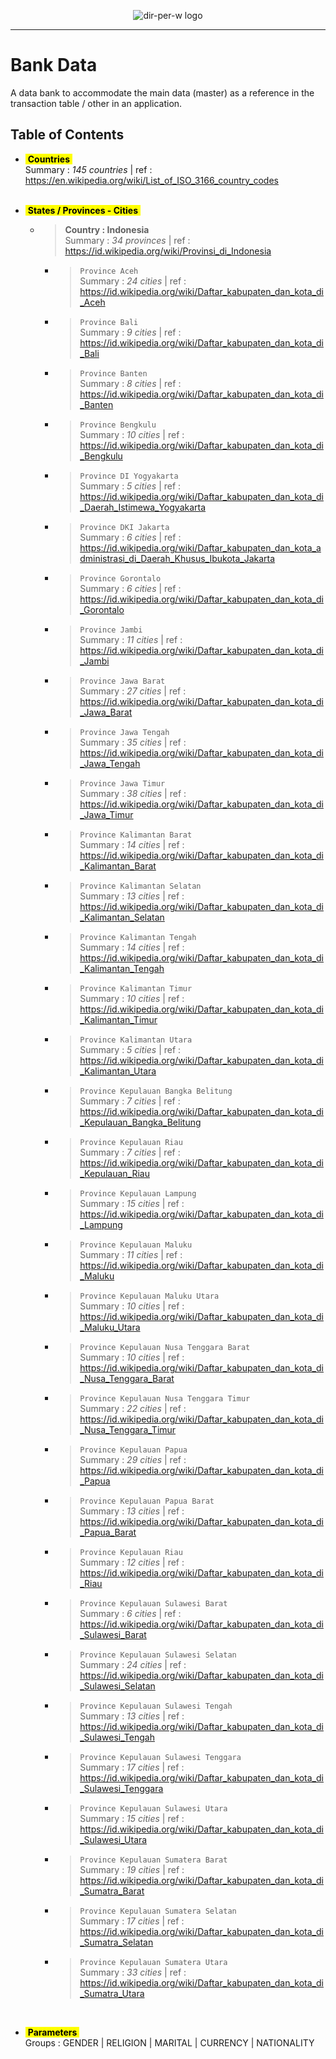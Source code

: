 <p align="center"><img src="https://avatars.githubusercontent.com/u/83774386?s=200&v=4" alt="dir-per-w logo"></p>

---

# Bank Data
A data bank to accommodate the main data (master) as a reference in the transaction table / other in an application.

## Table of Contents

- <mark>&nbsp;__Countries__&nbsp;</mark><br/>
    Summary : *145 countries* | ref : https://en.wikipedia.org/wiki/List_of_ISO_3166_country_codes
    <br/><br/>

- <mark>&nbsp;__States / Provinces - Cities__&nbsp;</mark><br/>
    - > __Country : Indonesia__<br/>
    Summary : *34 provinces* | ref : https://id.wikipedia.org/wiki/Provinsi_di_Indonesia<br/>
        - > `Province Aceh`<br/>
        Summary : *24 cities* | ref : https://id.wikipedia.org/wiki/Daftar_kabupaten_dan_kota_di_Aceh<br/>
        - > `Province Bali`<br/>
        Summary : *9 cities* | ref : https://id.wikipedia.org/wiki/Daftar_kabupaten_dan_kota_di_Bali<br/>
        - > `Province Banten`<br/>
        Summary : *8 cities* | ref : https://id.wikipedia.org/wiki/Daftar_kabupaten_dan_kota_di_Banten<br/>
        - > `Province Bengkulu`<br/>
        Summary : *10 cities* | ref : https://id.wikipedia.org/wiki/Daftar_kabupaten_dan_kota_di_Bengkulu<br/>
        - > `Province DI Yogyakarta`<br/>
        Summary : *5 cities* | ref : https://id.wikipedia.org/wiki/Daftar_kabupaten_dan_kota_di_Daerah_Istimewa_Yogyakarta<br/>
        - > `Province DKI Jakarta`<br/>
        Summary : *6 cities* | ref : https://id.wikipedia.org/wiki/Daftar_kabupaten_dan_kota_administrasi_di_Daerah_Khusus_Ibukota_Jakarta<br/>
        - > `Province Gorontalo`<br/>
        Summary : *6 cities* | ref : https://id.wikipedia.org/wiki/Daftar_kabupaten_dan_kota_di_Gorontalo<br/>
        - > `Province Jambi`<br/>
        Summary : *11 cities* | ref : https://id.wikipedia.org/wiki/Daftar_kabupaten_dan_kota_di_Jambi<br/>
        - > `Province Jawa Barat`<br/>
        Summary : *27 cities* | ref : https://id.wikipedia.org/wiki/Daftar_kabupaten_dan_kota_di_Jawa_Barat<br/>
        - > `Province Jawa Tengah`<br/>
        Summary : *35 cities* | ref : https://id.wikipedia.org/wiki/Daftar_kabupaten_dan_kota_di_Jawa_Tengah<br/>
        - > `Province Jawa Timur`<br/>
        Summary : *38 cities* | ref : https://id.wikipedia.org/wiki/Daftar_kabupaten_dan_kota_di_Jawa_Timur<br/>
        - > `Province Kalimantan Barat`<br/>
        Summary : *14 cities* | ref : https://id.wikipedia.org/wiki/Daftar_kabupaten_dan_kota_di_Kalimantan_Barat<br/>
        - > `Province Kalimantan Selatan`<br/>
        Summary : *13 cities* | ref : https://id.wikipedia.org/wiki/Daftar_kabupaten_dan_kota_di_Kalimantan_Selatan<br/>
        - > `Province Kalimantan Tengah`<br/>
        Summary : *14 cities* | ref : https://id.wikipedia.org/wiki/Daftar_kabupaten_dan_kota_di_Kalimantan_Tengah<br/>
        - > `Province Kalimantan Timur`<br/>
        Summary : *10 cities* | ref : https://id.wikipedia.org/wiki/Daftar_kabupaten_dan_kota_di_Kalimantan_Timur<br/>
        - > `Province Kalimantan Utara`<br/>
        Summary : *5 cities* | ref : https://id.wikipedia.org/wiki/Daftar_kabupaten_dan_kota_di_Kalimantan_Utara<br/>
        - > `Province Kepulauan Bangka Belitung`<br/>
        Summary : *7 cities* | ref : https://id.wikipedia.org/wiki/Daftar_kabupaten_dan_kota_di_Kepulauan_Bangka_Belitung<br/>
        - > `Province Kepulauan Riau`<br/>
        Summary : *7 cities* | ref : https://id.wikipedia.org/wiki/Daftar_kabupaten_dan_kota_di_Kepulauan_Riau<br/>
        - > `Province Kepulauan Lampung`<br/>
        Summary : *15 cities* | ref : https://id.wikipedia.org/wiki/Daftar_kabupaten_dan_kota_di_Lampung<br/>
        - > `Province Kepulauan Maluku`<br/>
        Summary : *11 cities* | ref : https://id.wikipedia.org/wiki/Daftar_kabupaten_dan_kota_di_Maluku<br/>
        - > `Province Kepulauan Maluku Utara`<br/>
        Summary : *10 cities* | ref : https://id.wikipedia.org/wiki/Daftar_kabupaten_dan_kota_di_Maluku_Utara<br/>
        - > `Province Kepulauan Nusa Tenggara Barat`<br/>
        Summary : *10 cities* | ref : https://id.wikipedia.org/wiki/Daftar_kabupaten_dan_kota_di_Nusa_Tenggara_Barat<br/>
        - > `Province Kepulauan Nusa Tenggara Timur`<br/>
        Summary : *22 cities* | ref : https://id.wikipedia.org/wiki/Daftar_kabupaten_dan_kota_di_Nusa_Tenggara_Timur<br/>
        - > `Province Kepulauan Papua`<br/>
        Summary : *29 cities* | ref : https://id.wikipedia.org/wiki/Daftar_kabupaten_dan_kota_di_Papua<br/>
        - > `Province Kepulauan Papua Barat`<br/>
        Summary : *13 cities* | ref : https://id.wikipedia.org/wiki/Daftar_kabupaten_dan_kota_di_Papua_Barat<br/>
        - > `Province Kepulauan Riau`<br/>
        Summary : *12 cities* | ref : https://id.wikipedia.org/wiki/Daftar_kabupaten_dan_kota_di_Riau<br/>
        - > `Province Kepulauan Sulawesi Barat`<br/>
        Summary : *6 cities* | ref : https://id.wikipedia.org/wiki/Daftar_kabupaten_dan_kota_di_Sulawesi_Barat<br/>
        - > `Province Kepulauan Sulawesi Selatan`<br/>
        Summary : *24 cities* | ref : https://id.wikipedia.org/wiki/Daftar_kabupaten_dan_kota_di_Sulawesi_Selatan<br/>
        - > `Province Kepulauan Sulawesi Tengah`<br/>
        Summary : *13 cities* | ref : https://id.wikipedia.org/wiki/Daftar_kabupaten_dan_kota_di_Sulawesi_Tengah<br/>
        - > `Province Kepulauan Sulawesi Tenggara`<br/>
        Summary : *17 cities* | ref : https://id.wikipedia.org/wiki/Daftar_kabupaten_dan_kota_di_Sulawesi_Tenggara<br/>
        - > `Province Kepulauan Sulawesi Utara`<br/>
        Summary : *15 cities* | ref : https://id.wikipedia.org/wiki/Daftar_kabupaten_dan_kota_di_Sulawesi_Utara<br/>
        - > `Province Kepulauan Sumatera Barat`<br/>
        Summary : *19 cities* | ref : https://id.wikipedia.org/wiki/Daftar_kabupaten_dan_kota_di_Sumatra_Barat<br/>
        - > `Province Kepulauan Sumatera Selatan`<br/>
        Summary : *17 cities* | ref : https://id.wikipedia.org/wiki/Daftar_kabupaten_dan_kota_di_Sumatra_Selatan<br/>
        - > `Province Kepulauan Sumatera Utara`<br/>
        Summary : *33 cities* | ref : https://id.wikipedia.org/wiki/Daftar_kabupaten_dan_kota_di_Sumatra_Utara<br/>

<br/>

- <mark>&nbsp;__Parameters__&nbsp;</mark><br/>
    Groups : GENDER | RELIGION | MARITAL | CURRENCY | NATIONALITY


